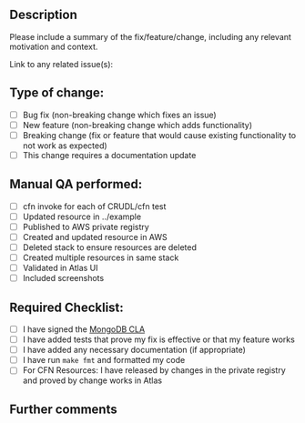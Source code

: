 ## Description

Please include a summary of the fix/feature/change, including any relevant motivation and context.

Link to any related issue(s):

## Type of change:

- [ ] Bug fix (non-breaking change which fixes an issue)
- [ ] New feature (non-breaking change which adds functionality)
- [ ] Breaking change (fix or feature that would cause existing functionality to not work as
  expected)
- [ ] This change requires a documentation update

## Manual QA performed:

- [ ] cfn invoke for each of CRUDL/cfn test
- [ ] Updated resource in ../example
- [ ] Published to AWS private registry
- [ ] Created and updated resource in AWS
- [ ] Deleted stack to ensure resources are deleted
- [ ] Created multiple resources in same stack
- [ ] Validated in Atlas UI
- [ ] Included screenshots

## Required Checklist:

- [ ] I have signed the [MongoDB CLA](https://www.mongodb.com/legal/contributor-agreement)
- [ ] I have added tests that prove my fix is effective or that my feature works
- [ ] I have added any necessary documentation (if appropriate)
- [ ] I have run `make fmt` and formatted my code
- [ ] For CFN Resources: I have released by changes in the private registry and proved by change
  works in Atlas

## Further comments

